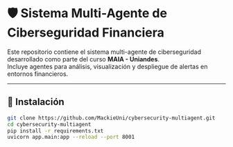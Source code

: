 # 🛡️ Sistema Multi-Agente de Ciberseguridad Financiera

Este repositorio contiene el sistema multi-agente de ciberseguridad desarrollado como parte del curso **MAIA - Uniandes**.  
Incluye agentes para análisis, visualización y despliegue de alertas en entornos financieros.  

---

## 🚀 Instalación

```bash
git clone https://github.com/MackieUni/cybersecurity-multiagent.git
cd cybersecurity-multiagent
pip install -r requirements.txt
uvicorn app.main:app --reload --port 8001

